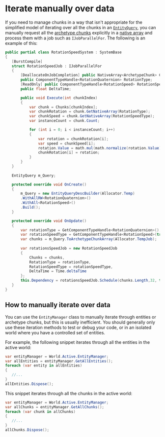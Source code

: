 # Iterate manually over data

If you need to manage chunks in a way that isn't appropriate for the simplified model of iterating over all the chunks in an [`EntityQuery`](systems-entityquery.md), you can manually request all the [archetype chunks](concepts-archetypes.md#archetype-chunks) explicitly in a [native array](https://docs.unity3d.com/ScriptReference/Unity.Collections.NativeArray_1.html) and process them with a job such as `IJobParallelFor`. The following is an example of this:

```c#
public partial class RotationSpeedSystem : SystemBase
{
   [BurstCompile]
   struct RotationSpeedJob : IJobParallelFor
   {
       [DeallocateOnJobCompletion] public NativeArray<ArchetypeChunk> Chunks;
       public ComponentTypeHandle<RotationQuaternion> RotationType;
       [ReadOnly] public ComponentTypeHandle<RotationSpeed> RotationSpeedType;
       public float DeltaTime;

       public void Execute(int chunkIndex)
       {
           var chunk = Chunks[chunkIndex];
           var chunkRotation = chunk.GetNativeArray(RotationType);
           var chunkSpeed = chunk.GetNativeArray(RotationSpeedType);
           var instanceCount = chunk.Count;

           for (int i = 0; i < instanceCount; i++)
           {
               var rotation = chunkRotation[i];
               var speed = chunkSpeed[i];
               rotation.Value = math.mul(math.normalize(rotation.Value), quaternion.AxisAngle(math.up(), speed.RadiansPerSecond * DeltaTime));
               chunkRotation[i] = rotation;
           }
       }
   }
   
   EntityQuery m_Query;   

   protected override void OnCreate()
   {
       m_Query = new EntityQueryDescBuilder(Allocator.Temp)
       .WithAllRW<RotationQuaternion>()
       .WithAll<RotationSpeed>()
       .Build();
   }

   protected override void OnUpdate()
   {
       var rotationType = GetComponentTypeHandle<RotationQuaternion>();
       var rotationSpeedType = GetComponentTypeHandle<RotationSpeed>(true);
       var chunks = m_Query.ToArchetypeChunkArray(Allocator.TempJob);
       
       var rotationsSpeedJob = new RotationSpeedJob
       {
           Chunks = chunks,
           RotationType = rotationType,
           RotationSpeedType = rotationSpeedType,
           DeltaTime = Time.deltaTime
       };
       this.Dependency = rotationsSpeedJob.Schedule(chunks.Length,32, this.Dependency);
   }
}
```

## How to manually iterate over data

You can use the `EntityManager` class to manually iterate through entities or archetype chunks, but this is usually inefficient. You should generally only use these iteration methods to test or debug your code, or in an isolated world where you have a controlled set of entities.

For example, the following snippet iterates through all the entities in the active world:

``` c#
var entityManager = World.Active.EntityManager;
var allEntities = entityManager.GetAllEntities();
foreach (var entity in allEntities)
{
   //...
}
allEntities.Dispose();
```

 This snippet iterates through all the chunks in the active world:

``` c#
var entityManager = World.Active.EntityManager;
var allChunks = entityManager.GetAllChunks();
foreach (var chunk in allChunks)
{
   //...
}
allChunks.Dispose();
```
